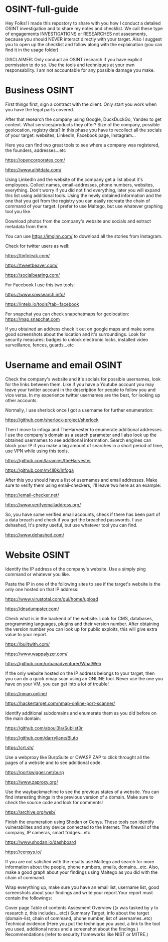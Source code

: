 # OSINT-full-guide
Hey Folks! I made this repostory to share with you how I conduct a detailed OSINT investigation and to share my notes and checklist. We call these type of engagements INVESTIGATIONS or RESEARCHES not assesments, because you should NEVER interact directly with your target. Also I suggest you to open up the checklist and follow along with the explaination (you can find it in the usage folder)

DISCLAIMER: Only conduct an OSINT research if you have explicit permission to do so. Use the tools and techniques at your own responsability. I am not accountable for any possible damage you make.

# Business OSINT

First things first, sign a contract with the client. Only start you work when you have the legal parts covered.

After that research the company using Google, DuckDuckGo, Yandex to get context. What services/products they offer? Size of the company, possible geolocation, registry data?
In this phase you have to recollect all the socials of your target: websites, LinkedIn, Facebook page, Instagram...

Here you can find two great tools to see where a company was registered, the founders, addresses...etc

https://opencorporates.com/

https://www.aihitdata.com/

Using LinkedIn and the website of the company get a list about it's employees. Collect names, email-addresses, phone numbers, websites, everything. Don't worry if you did not find everything, later you will expand this list using additional tools. Using the newly obtained information and the one that you got from the registry you can easily recreate the chain of command of your target. I prefer to use Maltego, but use whatever graphing tool you like.

Download photos from the company's website and socials and extract metadata from them.

You can use https://imginn.com/ to download all the stories from Instagram.

Check for twitter users as well:

https://tinfoleak.com/

https://tweetbeaver.com/

https://socialbearing.com/

For Facebook I use this two tools: 

https://www.sowsearch.info/

https://intelx.io/tools?tab=facebook

For snapchat you can check snapchatmaps for geolocation: https://map.snapchat.com

If you obtained an address check it out on google maps and make some good screenshots about the location and it's surroundings. Look for security measures: badges to unlock electronic locks, installed video surveillance, fences, guards...etc

# Username and email OSINT

Check the company's website and it's socials for possible usernames, look for the links between them. Like if you have a Youtube account you may leave your twitter account in the description for people to follow you and vice versa. In my experience twitter usernames are the best, for looking up other accounts.

Normally, I use sherlock once I got a username for further enumeration: 

https://github.com/sherlock-project/sherlock 

Then I move to infoga and TheHarvester to enumerate additional addresses. I use the company's domain as a search parameter and I also look up the obtained usernames to see additional information. Search engines can block your IP if you make a big amount of searches in a short period of time, use VPN while using this tools.

https://github.com/laramies/theHarvester 

https://github.com/m4ll0k/Infoga 

After this you should have a list of usernames and email addresses. Make sure to verify them using email-checkers, I'll leave two here as an example:

https://email-checker.net/

https://www.verifyemailaddress.org/

So, you have some verified email accounts, check if there has been part of a data breach and check if you get the breached passwords. I use dehashed, It's pretty useful, but use whatever tool you can find.

https://www.dehashed.com/

# Website OSINT

Identify the IP address of the company's website. Use a simply ping command or whatever you like.

Paste the IP in one of the following sites to see if the target's website is the only one hosted on that IP address:

https://www.virustotal.com/gui/home/upload

https://dnsdumpster.com/

Check what is in the backend of the website. Look for CMS, databases, programming languages, plugins and their version number. After obtaining the version number you can look up for public exploits, this will give extra value to your report.

https://builtwith.com/

https://www.wappalyzer.com/

https://github.com/urbanadventurer/WhatWeb

If the only website hosted on the IP address belongs to your target, then you can do a quick nmap scan using an ONLINE tool. Never use the one you have on your VM, you can get into a lot of trouble!

https://nmap.online/

https://hackertarget.com/nmap-online-port-scanner/

Identify additional subdomains and enumerate them as you did before on the main domain:

https://github.com/aboul3la/Sublist3r

https://github.com/darryllane/Bluto

https://crt.sh/

Use a webproxy like BurpSuite or OWASP ZAP to click throught all the pages of a website and to see additional code.

https://portswigger.net/burp

https://www.zaproxy.org/

Use the waybackmachine to see the previous states of a website. You can find interesting things in the previous version of a domain. Make sure to check the source code and look for comments!

https://archive.org/web/

Finish the enumeration using Shodan or Cenys. These tools can identify vulnerabilites and any device connected to the Internet. The firewall of the company, IP cameras, smart fridges...etc

https://www.shodan.io/dashboard

https://censys.io/

If you are not satisfied with the results use Maltego and search for more information about the people, phone numbers, emails, domains...etc. Also, make a good graph about your findings using Maltego as you did with the chain of command.

Wrap everything up, make sure you have an email list, username list, good screenshots about your findings and write your report.Your report must contain the followings:

Cover page
Table of contents
Assesment Overview ((x was tasked by y to research z, this includes…etc))
Summary
Target, info about the target (domain-list, chain of command, phone number, list of usernames..etc)
Technical evidence (Here you put the technique you used, a link to the tool you used, additional notes and a screenshot about the findings.)
Recommendations (refer to security frameworks like NIST or MITRE.)
